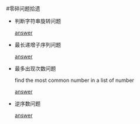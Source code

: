 #零碎问题拾遗

*	判断字符串旋转问题

	[answer](isRotation.md)

*	最长递增子序列问题

	[answer](LongestIncSub.md)

*	最多出现次数问题

	find the most common number in a list of number

	[answer](MaxOccurr.md)

*	逆序数问题

	[answer](invertedNum.md)
